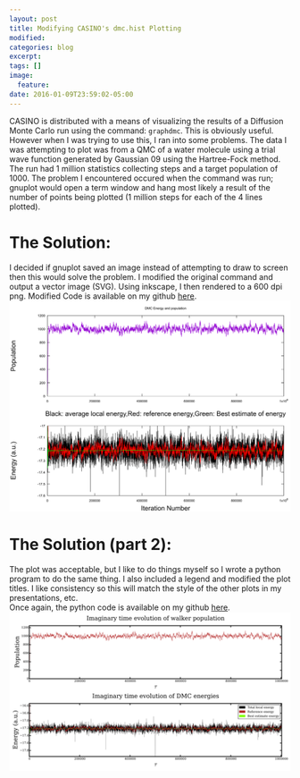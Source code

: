 ```yaml
---
layout: post
title: Modifying CASINO's dmc.hist Plotting
modified:
categories: blog
excerpt:
tags: []
image:
  feature:
date: 2016-01-09T23:59:02-05:00
---
```

CASINO is distributed with a means of visualizing the results of a Diffusion Monte Carlo run using the command: `graphdmc`. This is obviously useful. However when I was trying to use this, I ran into some problems. The data I was attempting to plot was from a QMC of a water molecule using a trial wave function generated by Gaussian 09 using the Hartree-Fock method. The run had 1 million statistics collecting steps and a target population of 1000. The problem I encountered occured when the command was run; gnuplot would open a term window and hang most likely a result of the number of points being plotted (1 million steps for each of the 4 lines plotted).
# The Solution:
I decided if gnuplot saved an image instead of attempting to draw to screen then this would solve the problem. I modified the original command and output a vector image (SVG).  Using inkscape, I then rendered to a 600 dpi png.
Modified Code is available on my github [here](https://github.com/shivupa/CASINO_PLOTTING).  
![Modified Plot](CASINOPLOTTING/OriginalModified/output.png)
# The Solution (part 2):
The plot was acceptable, but I like to do things myself so I wrote a python program to do the same thing. I also included a legend and modified the plot titles. I like consistency so this will match the style of the other plots in my presentations, etc.  
Once again, the python code is available on my github [here](https://github.com/shivupa/CASINO_PLOTTING).  
![Modified Plot](_Posts/blog/CASINOPLOTTING/Python/output.png)
